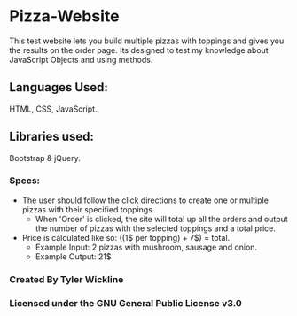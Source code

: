 # Pizza-Website
This test website lets you build multiple pizzas with toppings and gives you the results on the order page. Its designed to test my knowledge about JavaScript Objects and using methods.
## Languages Used:
HTML, CSS, JavaScript.
## Libraries used:
Bootstrap & jQuery.
### Specs:
* The user should follow the click directions to create one or multiple pizzas with their specified toppings.
  * When 'Order' is clicked, the site will total up all the orders and output the number of pizzas with the selected toppings and a total price.
* Price is calculated like so: ((1$ per topping) + 7$) = total.
  * Example Input: 2 pizzas with mushroom, sausage and onion.
  * Example Output: 21$
### Created By Tyler Wickline
### Licensed under the GNU General Public License v3.0

